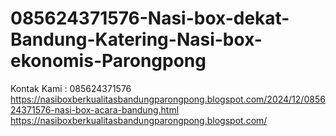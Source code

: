 # 085624371576-Nasi-box-dekat-Bandung-Katering-Nasi-box-ekonomis-Parongpong
Kontak Kami : 085624371576  https://nasiboxberkualitasbandungparongpong.blogspot.com/2024/12/085624371576-nasi-box-acara-bandung.html  https://nasiboxberkualitasbandungparongpong.blogspot.com/
